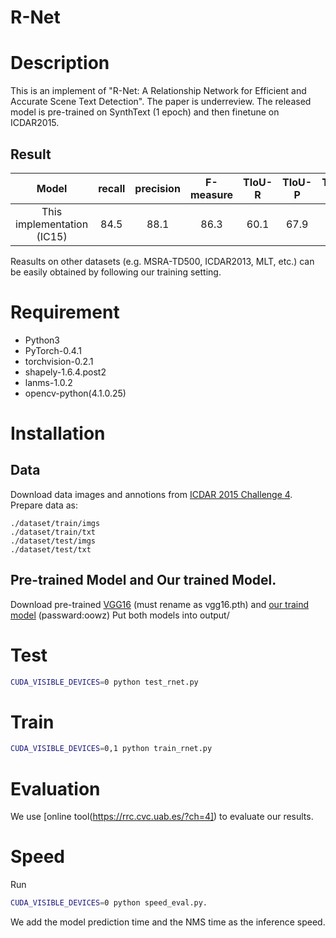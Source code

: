 # R-Net

# Description
  This is an implement of "R-Net: A Relationship Network for Efficient and Accurate Scene Text Detection". The paper is underreview.
  The released model is pre-trained on SynthText (1 epoch) and then finetune on ICDAR2015. 
  
## Result
|        Model       	| recall 	| precision 	| F-measure 	| TIoU-R 	| TIoU-P 	| TIoU-F 	|
|:------------------:	|:---------:	|:------:	|:---------:	|:---------:	|:------:	|:---------:	|   
|  This implementation (IC15)	|    84.5   	|     88.1   	|    86.3   	| 60.1   	|     67.9   	|    63.7   	| 

Reasults on other datasets (e.g. MSRA-TD500, ICDAR2013, MLT, etc.) can be easily obtained by following our training setting.
# Requirement

* Python3 
* PyTorch-0.4.1 
* torchvision-0.2.1 
* shapely-1.6.4.post2 
* lanms-1.0.2 
* opencv-python(4.1.0.25)
  
# Installation

## Data

Download data images and annotions from [ICDAR 2015 Challenge 4](https://rrc.cvc.uab.es/?ch=4&com=downloads). Prepare data as:

~~~
./dataset/train/imgs
./dataset/train/txt
./dataset/test/imgs
./dataset/test/txt
~~~

## Pre-trained Model and Our trained Model.

Download pre-trained [VGG16](https://drive.google.com/file/d/1HgDuFGd2q77Z6DcUlDEfBZgxeJv4tald/view) (must rename as vgg16.pth) and [our traind model](https://pan.baidu.com/s/1HE6Yqg-8YfgSDQori58wcQ) (passward:oowz) Put both models into output/


# Test
```bash
CUDA_VISIBLE_DEVICES=0 python test_rnet.py
```
# Train
```bash
CUDA_VISIBLE_DEVICES=0,1 python train_rnet.py
```
# Evaluation

We use [online tool(https://rrc.cvc.uab.es/?ch=4]) to evaluate our results. 

# Speed

Run 
```bash
CUDA_VISIBLE_DEVICES=0 python speed_eval.py.
```
We add the model prediction time and the NMS time as the inference speed.
